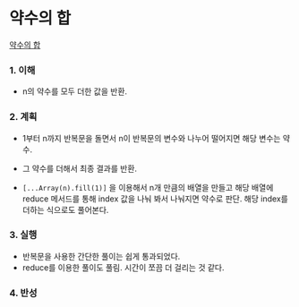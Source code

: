 # 약수의 합

[약수의 합](https://programmers.co.kr/learn/courses/30/lessons/12928)

### 1. 이해

- n의 약수를 모두 더한 값을 반환.

### 2. 계획

- 1부터 n까지 반복문을 돌면서 n이 반복문의 변수와 나누어 떨어지면 해당 변수는 약수.
- 그 약수를 더해서 최종 결과를 반환.

- `[...Array(n).fill(1)]` 을 이용해서 n개 만큼의 배열을 만들고 해당 배열에 reduce 메서드를 통해 index 값을 나눠 봐서 나눠지면 약수로 판단. 해당 index를 더하는 식으로도 풀어본다.

### 3. 실행

- 반복문을 사용한 간단한 풀이는 쉽게 통과되었다.
- reduce를 이용한 풀이도 풀림. 시간이 쪼끔 더 걸리는 것 같다.

### 4. 반성
